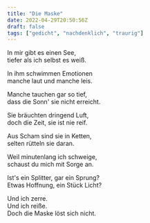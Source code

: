 ```yaml
---
title: "Die Maske"
date: 2022-04-29T20:50:56Z
draft: false
tags: ["gedicht", "nachdenklich", "traurig"]
---
```


In mir gibt es einen See,  
tiefer als ich selbst es weiß.

In ihm schwimmen Emotionen  
manche laut und manche leis.

Manche tauchen gar so tief,  
dass die Sonn' sie nicht erreicht.

Sie bräuchten dringend Luft,  
doch die Zeit, sie ist nie reif.

Aus Scham sind sie in Ketten,  
selten rütteln sie daran.

Weil minutenlang ich schweige,  
schaust du mich mit Sorge an.

Ist's ein Splitter, gar ein Sprung?  
Etwas Hoffnung, ein Stück Licht?

Und ich zerre.  
Und ich reiße.  
Doch die Maske löst sich nicht.
